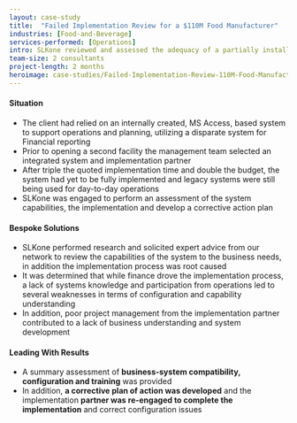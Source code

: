 ```yaml
---
layout: case-study
title:  "Failed Implementation Review for a $110M Food Manufacturer"
industries: [Food-and-Beverage]
services-performed: [Operations]
intro: SLKone reviewed and assessed the adequacy of a partially installed system implementation that was well beyond budget, which helped reign in costs and develop a corrective plan of action
team-size: 2 consultants
project-length: 2 months
heroimage: case-studies/Failed-Implementation-Review-110M-Food-Manufacturer.jpg
---
```


#### Situation
- The client had relied on an internally created, MS Access, based system to support operations and planning, utilizing a disparate system for Financial reporting
- Prior to opening a second facility the management team selected an integrated system and implementation partner
- After triple the quoted implementation time and double the budget, the system had yet to be fully implemented and legacy systems were still being used for day-to-day operations
- SLKone was engaged to perform an assessment of the system capabilities, the implementation and develop a corrective action plan

#### Bespoke Solutions
- SLKone performed research and solicited expert advice from our network to review the capabilities of the system to the business needs, in addition the implementation process was root caused
- It was determined that while finance drove the implementation process, a lack of systems knowledge and participation from operations led to several weaknesses in terms of configuration and capability understanding
- In addition, poor project management from the implementation partner contributed to a lack of business understanding and system development

#### Leading With Results
- A summary assessment of **business-system compatibility, configuration and training** was provided
- In addition, **a corrective plan of action was developed** and the implementation **partner was re-engaged to complete the implementation** and correct configuration issues
